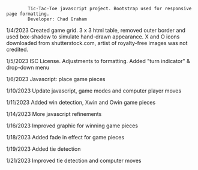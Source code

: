             Tic-Tac-Toe javascript project. Bootstrap used for responsive page formatting.
            Developer: Chad Graham

1/4/2023    Created game grid. 3 x 3 html table, removed outer border and used box-shadow to simulate 
            hand-drawn appearance. X and O icons downloaded from shutterstock.com, artist of royalty-free images was not credited.

1/5/2023    ISC License. Adjustments to formatting. Added "turn indicator" & drop-down menu

1/6/2023    Javascript: place game pieces

1/10/2023   Update javascript, game modes and computer player moves 

1/11/2023   Added win detection, Xwin and Owin game pieces

1/14/2023   More javascript refinements

1/16/2023   Improved graphic for winning game pieces

1/18/2023   Added fade in effect for game pieces

1/19/2023   Added tie detection 

1/21/2023   Improved tie detection and computer moves